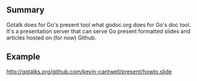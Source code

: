## Summary

Gotalk does for Go's present tool what godoc.org does for Go's doc tool. It's a presentation server that can serve Go present formatted slides and articles hosted on (for now) Github. 

## Example

http://gotalks.org/github.com/kevin-cantwell/present/howto.slide
